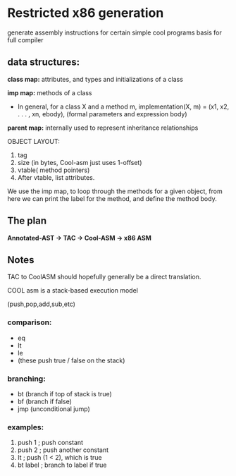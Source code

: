 # Restricted x86 generation
generate assembly instructions for certain simple cool programs
basis for full compiler

## data structures:
**class map:** attributes, and types and initializations of a class

**imp map:** methods of a class

- In general, for a class X and a method m,
implementation(X, m) = (x1, x2, . . . , xn, ebody), (formal parameters and expression body)

**parent map:** internally used to represent inheritance relationships

OBJECT LAYOUT:
1. tag
2. size (in bytes, Cool-asm just uses 1-offset)
3. vtable( method pointers)
4. After vtable, list attributes.


We use the imp map, to loop through the methods for a given object, from here we can print the 
label for the method, and define the method body.

## The plan
**Annotated-AST -> TAC -> Cool-ASM -> x86 ASM**


## Notes
TAC to CoolASM should hopefully generally be a direct translation.

COOL asm is a stack-based execution model

(push,pop,add,sub,etc)

### comparison:
- eq
- lt
- le
- (these push true / false on the stack)

### branching:
- bt (branch if top of stack is true)
- bf (branch if false)
- jmp (unconditional jump)



### examples:
1. push 1       ; push constant
2. push 2       ; push another constant
3. lt           ; push (1 < 2), which is true
4. bt label     ; branch to label if true 

